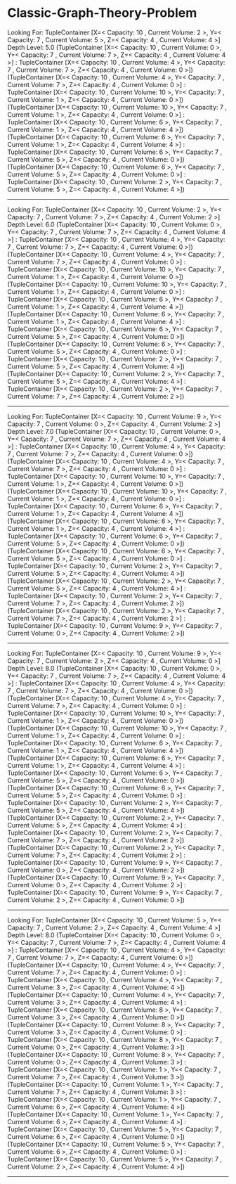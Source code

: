 # Classic-Graph-Theory-Problem

  Looking For: TupleContainer [X=< Capacity: 10 , Current Volume: 2 >, Y=< Capacity: 7 , Current Volume: 5 >, Z=< Capacity: 4 , Current Volume: 4 >]
  Depth Level: 5.0
  (TupleContainer [X=< Capacity: 10 , Current Volume: 0 >, Y=< Capacity: 7 , Current Volume: 7 >, Z=< Capacity: 4 , Current Volume: 4 >] : TupleContainer [X=< Capacity: 10 , Current Volume: 4 >, Y=< Capacity: 7 , Current Volume: 7 >, Z=< Capacity: 4 , Current Volume: 0 >])
  (TupleContainer [X=< Capacity: 10 , Current Volume: 4 >, Y=< Capacity: 7 , Current Volume: 7 >, Z=< Capacity: 4 , Current Volume: 0 >] : TupleContainer [X=< Capacity: 10 , Current Volume: 10 >, Y=< Capacity: 7 , Current Volume: 1 >, Z=< Capacity: 4 , Current Volume: 0 >])
  (TupleContainer [X=< Capacity: 10 , Current Volume: 10 >, Y=< Capacity: 7 , Current Volume: 1 >, Z=< Capacity: 4 , Current Volume: 0 >] : TupleContainer [X=< Capacity: 10 , Current Volume: 6 >, Y=< Capacity: 7 , Current Volume: 1 >, Z=< Capacity: 4 , Current Volume: 4 >])
  (TupleContainer [X=< Capacity: 10 , Current Volume: 6 >, Y=< Capacity: 7 , Current Volume: 1 >, Z=< Capacity: 4 , Current Volume: 4 >] : TupleContainer [X=< Capacity: 10 , Current Volume: 6 >, Y=< Capacity: 7 , Current Volume: 5 >, Z=< Capacity: 4 , Current Volume: 0 >])
  (TupleContainer [X=< Capacity: 10 , Current Volume: 6 >, Y=< Capacity: 7 , Current Volume: 5 >, Z=< Capacity: 4 , Current Volume: 0 >] : TupleContainer [X=< Capacity: 10 , Current Volume: 2 >, Y=< Capacity: 7 , Current Volume: 5 >, Z=< Capacity: 4 , Current Volume: 4 >])
  ****************************************
  Looking For: TupleContainer [X=< Capacity: 10 , Current Volume: 2 >, Y=< Capacity: 7 , Current Volume: 7 >, Z=< Capacity: 4 , Current Volume: 2 >]
  Depth Level: 6.0
  (TupleContainer [X=< Capacity: 10 , Current Volume: 0 >, Y=< Capacity: 7 , Current Volume: 7 >, Z=< Capacity: 4 , Current Volume: 4 >] : TupleContainer [X=< Capacity: 10 , Current Volume: 4 >, Y=< Capacity: 7 , Current Volume: 7 >, Z=< Capacity: 4 , Current Volume: 0 >])
  (TupleContainer [X=< Capacity: 10 , Current Volume: 4 >, Y=< Capacity: 7 , Current Volume: 7 >, Z=< Capacity: 4 , Current Volume: 0 >] : TupleContainer [X=< Capacity: 10 , Current Volume: 10 >, Y=< Capacity: 7 , Current Volume: 1 >, Z=< Capacity: 4 , Current Volume: 0 >])
  (TupleContainer [X=< Capacity: 10 , Current Volume: 10 >, Y=< Capacity: 7 , Current Volume: 1 >, Z=< Capacity: 4 , Current Volume: 0 >] : TupleContainer [X=< Capacity: 10 , Current Volume: 6 >, Y=< Capacity: 7 , Current Volume: 1 >, Z=< Capacity: 4 , Current Volume: 4 >])
  (TupleContainer [X=< Capacity: 10 , Current Volume: 6 >, Y=< Capacity: 7 , Current Volume: 1 >, Z=< Capacity: 4 , Current Volume: 4 >] : TupleContainer [X=< Capacity: 10 , Current Volume: 6 >, Y=< Capacity: 7 , Current Volume: 5 >, Z=< Capacity: 4 , Current Volume: 0 >])
  (TupleContainer [X=< Capacity: 10 , Current Volume: 6 >, Y=< Capacity: 7 , Current Volume: 5 >, Z=< Capacity: 4 , Current Volume: 0 >] : TupleContainer [X=< Capacity: 10 , Current Volume: 2 >, Y=< Capacity: 7 , Current Volume: 5 >, Z=< Capacity: 4 , Current Volume: 4 >])
  (TupleContainer [X=< Capacity: 10 , Current Volume: 2 >, Y=< Capacity: 7 , Current Volume: 5 >, Z=< Capacity: 4 , Current Volume: 4 >] : TupleContainer [X=< Capacity: 10 , Current Volume: 2 >, Y=< Capacity: 7 , Current Volume: 7 >, Z=< Capacity: 4 , Current Volume: 2 >])
  ****************************************
  Looking For: TupleContainer [X=< Capacity: 10 , Current Volume: 9 >, Y=< Capacity: 7 , Current Volume: 0 >, Z=< Capacity: 4 , Current Volume: 2 >]
  Depth Level: 7.0
  (TupleContainer [X=< Capacity: 10 , Current Volume: 0 >, Y=< Capacity: 7 , Current Volume: 7 >, Z=< Capacity: 4 , Current Volume: 4 >] : TupleContainer [X=< Capacity: 10 , Current Volume: 4 >, Y=< Capacity: 7 , Current Volume: 7 >, Z=< Capacity: 4 , Current Volume: 0 >])
  (TupleContainer [X=< Capacity: 10 , Current Volume: 4 >, Y=< Capacity: 7 , Current Volume: 7 >, Z=< Capacity: 4 , Current Volume: 0 >] : TupleContainer [X=< Capacity: 10 , Current Volume: 10 >, Y=< Capacity: 7 , Current Volume: 1 >, Z=< Capacity: 4 , Current Volume: 0 >])
  (TupleContainer [X=< Capacity: 10 , Current Volume: 10 >, Y=< Capacity: 7 , Current Volume: 1 >, Z=< Capacity: 4 , Current Volume: 0 >] : TupleContainer [X=< Capacity: 10 , Current Volume: 6 >, Y=< Capacity: 7 , Current Volume: 1 >, Z=< Capacity: 4 , Current Volume: 4 >])
  (TupleContainer [X=< Capacity: 10 , Current Volume: 6 >, Y=< Capacity: 7 , Current Volume: 1 >, Z=< Capacity: 4 , Current Volume: 4 >] : TupleContainer [X=< Capacity: 10 , Current Volume: 6 >, Y=< Capacity: 7 , Current Volume: 5 >, Z=< Capacity: 4 , Current Volume: 0 >])
  (TupleContainer [X=< Capacity: 10 , Current Volume: 6 >, Y=< Capacity: 7 , Current Volume: 5 >, Z=< Capacity: 4 , Current Volume: 0 >] : TupleContainer [X=< Capacity: 10 , Current Volume: 2 >, Y=< Capacity: 7 , Current Volume: 5 >, Z=< Capacity: 4 , Current Volume: 4 >])
  (TupleContainer [X=< Capacity: 10 , Current Volume: 2 >, Y=< Capacity: 7 , Current Volume: 5 >, Z=< Capacity: 4 , Current Volume: 4 >] : TupleContainer [X=< Capacity: 10 , Current Volume: 2 >, Y=< Capacity: 7 , Current Volume: 7 >, Z=< Capacity: 4 , Current Volume: 2 >])
  (TupleContainer [X=< Capacity: 10 , Current Volume: 2 >, Y=< Capacity: 7 , Current Volume: 7 >, Z=< Capacity: 4 , Current Volume: 2 >] : TupleContainer [X=< Capacity: 10 , Current Volume: 9 >, Y=< Capacity: 7 , Current Volume: 0 >, Z=< Capacity: 4 , Current Volume: 2 >])
  ****************************************
  Looking For: TupleContainer [X=< Capacity: 10 , Current Volume: 9 >, Y=< Capacity: 7 , Current Volume: 2 >, Z=< Capacity: 4 , Current Volume: 0 >]
  Depth Level: 8.0
  (TupleContainer [X=< Capacity: 10 , Current Volume: 0 >, Y=< Capacity: 7 , Current Volume: 7 >, Z=< Capacity: 4 , Current Volume: 4 >] : TupleContainer [X=< Capacity: 10 , Current Volume: 4 >, Y=< Capacity: 7 , Current Volume: 7 >, Z=< Capacity: 4 , Current Volume: 0 >])
  (TupleContainer [X=< Capacity: 10 , Current Volume: 4 >, Y=< Capacity: 7 , Current Volume: 7 >, Z=< Capacity: 4 , Current Volume: 0 >] : TupleContainer [X=< Capacity: 10 , Current Volume: 10 >, Y=< Capacity: 7 , Current Volume: 1 >, Z=< Capacity: 4 , Current Volume: 0 >])
  (TupleContainer [X=< Capacity: 10 , Current Volume: 10 >, Y=< Capacity: 7 , Current Volume: 1 >, Z=< Capacity: 4 , Current Volume: 0 >] : TupleContainer [X=< Capacity: 10 , Current Volume: 6 >, Y=< Capacity: 7 , Current Volume: 1 >, Z=< Capacity: 4 , Current Volume: 4 >])
  (TupleContainer [X=< Capacity: 10 , Current Volume: 6 >, Y=< Capacity: 7 , Current Volume: 1 >, Z=< Capacity: 4 , Current Volume: 4 >] : TupleContainer [X=< Capacity: 10 , Current Volume: 6 >, Y=< Capacity: 7 , Current Volume: 5 >, Z=< Capacity: 4 , Current Volume: 0 >])
  (TupleContainer [X=< Capacity: 10 , Current Volume: 6 >, Y=< Capacity: 7 , Current Volume: 5 >, Z=< Capacity: 4 , Current Volume: 0 >] : TupleContainer [X=< Capacity: 10 , Current Volume: 2 >, Y=< Capacity: 7 , Current Volume: 5 >, Z=< Capacity: 4 , Current Volume: 4 >])
  (TupleContainer [X=< Capacity: 10 , Current Volume: 2 >, Y=< Capacity: 7 , Current Volume: 5 >, Z=< Capacity: 4 , Current Volume: 4 >] : TupleContainer [X=< Capacity: 10 , Current Volume: 2 >, Y=< Capacity: 7 , Current Volume: 7 >, Z=< Capacity: 4 , Current Volume: 2 >])
  (TupleContainer [X=< Capacity: 10 , Current Volume: 2 >, Y=< Capacity: 7 , Current Volume: 7 >, Z=< Capacity: 4 , Current Volume: 2 >] : TupleContainer [X=< Capacity: 10 , Current Volume: 9 >, Y=< Capacity: 7 , Current Volume: 0 >, Z=< Capacity: 4 , Current Volume: 2 >])
  (TupleContainer [X=< Capacity: 10 , Current Volume: 9 >, Y=< Capacity: 7 , Current Volume: 0 >, Z=< Capacity: 4 , Current Volume: 2 >] : TupleContainer [X=< Capacity: 10 , Current Volume: 9 >, Y=< Capacity: 7 , Current Volume: 2 >, Z=< Capacity: 4 , Current Volume: 0 >])
  ****************************************
  Looking For: TupleContainer [X=< Capacity: 10 , Current Volume: 5 >, Y=< Capacity: 7 , Current Volume: 2 >, Z=< Capacity: 4 , Current Volume: 4 >]
  Depth Level: 8.0
  (TupleContainer [X=< Capacity: 10 , Current Volume: 0 >, Y=< Capacity: 7 , Current Volume: 7 >, Z=< Capacity: 4 , Current Volume: 4 >] : TupleContainer [X=< Capacity: 10 , Current Volume: 4 >, Y=< Capacity: 7 , Current Volume: 7 >, Z=< Capacity: 4 , Current Volume: 0 >])
  (TupleContainer [X=< Capacity: 10 , Current Volume: 4 >, Y=< Capacity: 7 , Current Volume: 7 >, Z=< Capacity: 4 , Current Volume: 0 >] : TupleContainer [X=< Capacity: 10 , Current Volume: 4 >, Y=< Capacity: 7 , Current Volume: 3 >, Z=< Capacity: 4 , Current Volume: 4 >])
  (TupleContainer [X=< Capacity: 10 , Current Volume: 4 >, Y=< Capacity: 7 , Current Volume: 3 >, Z=< Capacity: 4 , Current Volume: 4 >] : TupleContainer [X=< Capacity: 10 , Current Volume: 8 >, Y=< Capacity: 7 , Current Volume: 3 >, Z=< Capacity: 4 , Current Volume: 0 >])
  (TupleContainer [X=< Capacity: 10 , Current Volume: 8 >, Y=< Capacity: 7 , Current Volume: 3 >, Z=< Capacity: 4 , Current Volume: 0 >] : TupleContainer [X=< Capacity: 10 , Current Volume: 8 >, Y=< Capacity: 7 , Current Volume: 0 >, Z=< Capacity: 4 , Current Volume: 3 >])
  (TupleContainer [X=< Capacity: 10 , Current Volume: 8 >, Y=< Capacity: 7 , Current Volume: 0 >, Z=< Capacity: 4 , Current Volume: 3 >] : TupleContainer [X=< Capacity: 10 , Current Volume: 1 >, Y=< Capacity: 7 , Current Volume: 7 >, Z=< Capacity: 4 , Current Volume: 3 >])
  (TupleContainer [X=< Capacity: 10 , Current Volume: 1 >, Y=< Capacity: 7 , Current Volume: 7 >, Z=< Capacity: 4 , Current Volume: 3 >] : TupleContainer [X=< Capacity: 10 , Current Volume: 1 >, Y=< Capacity: 7 , Current Volume: 6 >, Z=< Capacity: 4 , Current Volume: 4 >])
  (TupleContainer [X=< Capacity: 10 , Current Volume: 1 >, Y=< Capacity: 7 , Current Volume: 6 >, Z=< Capacity: 4 , Current Volume: 4 >] : TupleContainer [X=< Capacity: 10 , Current Volume: 5 >, Y=< Capacity: 7 , Current Volume: 6 >, Z=< Capacity: 4 , Current Volume: 0 >])
  (TupleContainer [X=< Capacity: 10 , Current Volume: 5 >, Y=< Capacity: 7 , Current Volume: 6 >, Z=< Capacity: 4 , Current Volume: 0 >] : TupleContainer [X=< Capacity: 10 , Current Volume: 5 >, Y=< Capacity: 7 , Current Volume: 2 >, Z=< Capacity: 4 , Current Volume: 4 >])
  ****************************************
